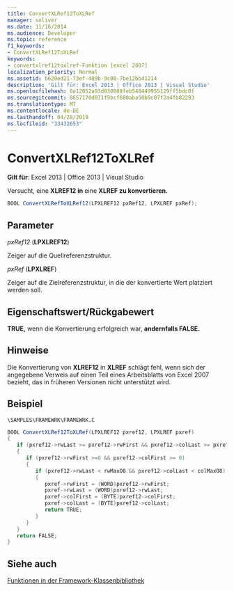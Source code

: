 ```yaml
---
title: ConvertXLRef12ToXLRef
manager: soliver
ms.date: 11/16/2014
ms.audience: Developer
ms.topic: reference
f1_keywords:
- ConvertXLRef12ToXLRef
keywords:
- convertxlref12toxlref-Funktion [excel 2007]
localization_priority: Normal
ms.assetid: b620ed21-73ef-489b-9c00-7be12bb41214
description: 'Gilt für: Excel 2013 | Office 2013 | Visual Studio'
ms.openlocfilehash: 0a12052a93d030088feb548449955129ff5bdc0f
ms.sourcegitcommit: 8657170d071f9bcf680aba50b9c07f2a4fb82283
ms.translationtype: MT
ms.contentlocale: de-DE
ms.lasthandoff: 04/28/2019
ms.locfileid: "33432653"
---
```

# <a name="convertxlref12toxlref"></a>ConvertXLRef12ToXLRef

**Gilt für**: Excel 2013 | Office 2013 | Visual Studio 
  
Versucht, eine **XLREF12 in** eine **XLREF zu konvertieren.**
  
```cs
BOOL ConvertXLRefToXLRef12(LPXLREF12 pxRef12, LPXLREF pxRef);
```

## <a name="parameters"></a>Parameter

 _pxRef12_ (**LPXLREF12**)
  
Zeiger auf die Quellreferenzstruktur.
  
 _pxRef_ (**LPXLREF**)
  
Zeiger auf die Zielreferenzstruktur, in die der konvertierte Wert platziert werden soll.
  
## <a name="property-valuereturn-value"></a>Eigenschaftswert/Rückgabewert

 **TRUE,** wenn die Konvertierung erfolgreich war, **andernfalls FALSE.** 
  
## <a name="remarks"></a>Hinweise

Die Konvertierung von **XLREF12** in **XLREF** schlägt fehl, wenn sich der angegebene Verweis auf einen Teil eines Arbeitsblatts von Excel 2007 bezieht, das in früheren Versionen nicht unterstützt wird. 
  
## <a name="example"></a>Beispiel

 `\SAMPLES\FRAMEWRK\FRAMEWRK.C`
  
```cs
BOOL ConvertXLRef12ToXLRef(LPXLREF12 pxref12, LPXLREF pxref)
{
   if (pxref12->rwLast >= pxref12->rwFirst && pxref12->colLast >= pxref12->colFirst)
   {
      if (pxref12->rwFirst >=0 && pxref12->colFirst >= 0)
      {
         if (pxref12->rwLast < rwMaxO8 && pxref12->colLast < colMaxO8)
         {
            pxref->rwFirst = (WORD)pxref12->rwFirst;
            pxref->rwLast = (WORD)pxref12->rwLast;
            pxref->colFirst = (BYTE)pxref12->colFirst;
            pxref->colLast = (BYTE)pxref12->colLast;
            return TRUE;
         }
      }
   }
   return FALSE;
}
```

## <a name="see-also"></a>Siehe auch



[Funktionen in der Framework-Klassenbibliothek](functions-in-the-framework-library.md)

